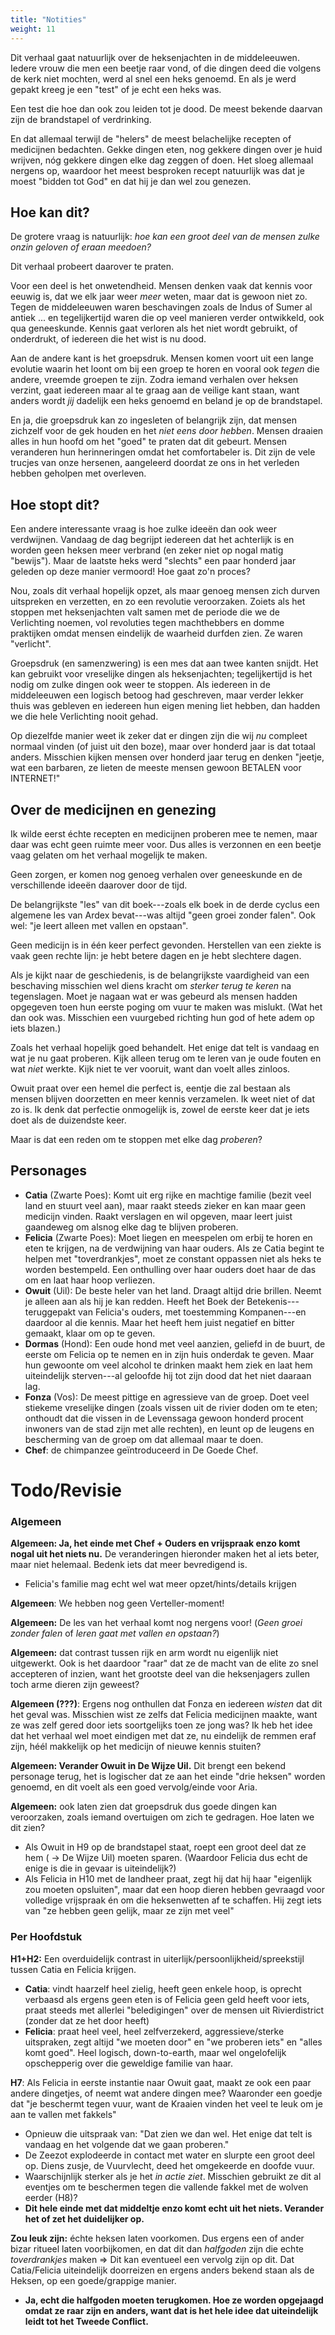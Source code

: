 ```yaml
---
title: "Notities"
weight: 11
---
```

Dit verhaal gaat natuurlijk over de heksenjachten in de middeleeuwen. Iedere vrouw die men een beetje raar vond, of die dingen deed die volgens de kerk niet mochten, werd al snel een heks genoemd. En als je werd gepakt kreeg je een "test" of je echt een heks was. 

Een test die hoe dan ook zou leiden tot je dood. De meest bekende daarvan zijn de brandstapel of verdrinking.

En dat allemaal terwijl de "helers" de meest belachelijke recepten of medicijnen bedachten. Gekke dingen eten, nog gekkere dingen over je huid wrijven, nóg gekkere dingen elke dag zeggen of doen. Het sloeg allemaal nergens op, waardoor het meest besproken recept natuurlijk was dat je moest "bidden tot God" en dat hij je dan wel zou genezen.

## Hoe kan dit?

De grotere vraag is natuurlijk: _hoe kan een groot deel van de mensen zulke onzin geloven of eraan meedoen?_

Dit verhaal probeert daarover te praten. 

Voor een deel is het onwetendheid. Mensen denken vaak dat kennis voor eeuwig is, dat we elk jaar weer _meer_ weten, maar dat is gewoon niet zo. Tegen de middeleeuwen waren beschavingen zoals de Indus of Sumer al antiek ... en tegelijkertijd waren die op veel manieren verder ontwikkeld, ook qua geneeskunde. Kennis gaat verloren als het niet wordt gebruikt, of onderdrukt, of iedereen die het wist is nu dood.

Aan de andere kant is het groepsdruk. Mensen komen voort uit een lange evolutie waarin het loont om bij een groep te horen en vooral ook _tegen_ die andere, vreemde groepen te zijn. Zodra iemand verhalen over heksen verzint, gaat iedereen maar al te graag aan de veilige kant staan, want anders wordt _jij_ dadelijk een heks genoemd en beland je op de brandstapel.

En ja, die groepsdruk kan zo ingesleten of belangrijk zijn, dat mensen zichzelf voor de gek houden en het _niet eens door hebben_. Mensen draaien alles in hun hoofd om het "goed" te praten dat dit gebeurt. Mensen veranderen hun herinneringen omdat het comfortabeler is. Dit zijn de vele trucjes van onze hersenen, aangeleerd doordat ze ons in het verleden hebben geholpen met overleven.

## Hoe stopt dit?

Een andere interessante vraag is hoe zulke ideeën dan ook weer verdwijnen. Vandaag de dag begrijpt iedereen dat het achterlijk is en worden geen heksen meer verbrand (en zeker niet op nogal matig "bewijs"). Maar de laatste heks werd "slechts" een paar honderd jaar geleden op deze manier vermoord! Hoe gaat zo'n proces?

Nou, zoals dit verhaal hopelijk opzet, als maar genoeg mensen zich durven uitspreken en verzetten, en zo een revolutie veroorzaken. Zoiets als het stoppen met heksenjachten valt samen met de periode die we de Verlichting noemen, vol revoluties tegen machthebbers en domme praktijken omdat mensen eindelijk de waarheid durfden zien. Ze waren "verlicht".

Groepsdruk (en samenzwering) is een mes dat aan twee kanten snijdt. Het kan gebruikt voor vreselijke dingen als heksenjachten; tegelijkertijd is het nodig om zulke dingen ook weer te stoppen. Als iedereen in de middeleeuwen een logisch betoog had geschreven, maar verder lekker thuis was gebleven en iedereen hun eigen mening liet hebben, dan hadden we die hele Verlichting nooit gehad.

Op diezelfde manier weet ik zeker dat er dingen zijn die wij _nu_ compleet normaal vinden (of juist uit den boze), maar over honderd jaar is dat totaal anders. Misschien kijken mensen over honderd jaar terug en denken "jeetje, wat een barbaren, ze lieten de meeste mensen gewoon BETALEN voor INTERNET!"

## Over de medicijnen en genezing
Ik wilde eerst échte recepten en medicijnen proberen mee te nemen, maar daar was echt geen ruimte meer voor. Dus alles is verzonnen en een beetje vaag gelaten om het verhaal mogelijk te maken.

Geen zorgen, er komen nog genoeg verhalen over geneeskunde en de verschillende ideeën daarover door de tijd.

De belangrijkste "les" van dit boek---zoals elk boek in de derde cyclus een algemene les van Ardex bevat---was altijd "geen groei zonder falen". Ook wel: "je leert alleen met vallen en opstaan".

Geen medicijn is in één keer perfect gevonden. Herstellen van een ziekte is vaak geen rechte lijn: je hebt betere dagen en je hebt slechtere dagen.

Als je kijkt naar de geschiedenis, is de belangrijkste vaardigheid van een beschaving misschien wel diens kracht om _sterker terug te keren_ na tegenslagen. Moet je nagaan wat er was gebeurd als mensen hadden opgegeven toen hun eerste poging om vuur te maken was mislukt. (Wat het dan ook was. Misschien een vuurgebed richting hun god of hete adem op iets blazen.)

Zoals het verhaal hopelijk goed behandelt. Het enige dat telt is vandaag en wat je nu gaat proberen. Kijk alleen terug om te leren van je oude fouten en wat _niet_ werkte. Kijk niet te ver vooruit, want dan voelt alles zinloos.

Owuit praat over een hemel die perfect is, eentje die zal bestaan als mensen blijven doorzetten en meer kennis verzamelen. Ik weet niet of dat zo is. Ik denk dat perfectie onmogelijk is, zowel de eerste keer dat je iets doet als de duizendste keer.

Maar is dat een reden om te stoppen met elke dag _proberen_?
## Personages

* **Catia** (Zwarte Poes): Komt uit erg rijke en machtige familie (bezit veel land en stuurt veel aan), maar raakt steeds zieker en kan maar geen medicijn vinden. Raakt verslagen en wil opgeven, maar leert juist gaandeweg om alsnog elke dag te blijven proberen.
* **Felicia** (Zwarte Poes): Moet liegen en meespelen om erbij te horen en eten te krijgen, na de verdwijning van haar ouders. Als ze Catia begint te helpen met "toverdrankjes", moet ze constant oppassen niet als heks te worden bestempeld. Een onthulling over haar ouders doet haar de das om en laat haar hoop verliezen.
* **Owuit** (Uil): De beste heler van het land. Draagt altijd drie brillen. Neemt je alleen aan als hij je kan redden. Heeft het Boek der Betekenis---teruggepakt van Felicia's ouders, met toestemming Kompanen---en daardoor al die kennis. Maar het heeft hem juist negatief en bitter gemaakt, klaar om op te geven.
* **Dormas** (Hond): Een oude hond met veel aanzien, geliefd in de buurt, de eerste om Felicia op te nemen en in zijn huis onderdak te geven. Maar hun gewoonte om veel alcohol te drinken maakt hem ziek en laat hem uiteindelijk sterven---al geloofde hij tot zijn dood dat het niet daaraan lag.
* **Fonza** (Vos): De meest pittige en agressieve van de groep. Doet veel stiekeme vreselijke dingen (zoals vissen uit de rivier doden om te eten; onthoudt dat die vissen in de Levenssaga gewoon honderd procent inwoners van de stad zijn met alle rechten), en leunt op de leugens en bescherming van de groep om dat allemaal maar te doen.
* **Chef**: de chimpanzee geïntroduceerd in De Goede Chef.


<!--- 
HEKSENDIEREN: Zwarte kat, kraai, hond, uil, paard/eenhoorn, giraffe, vleermuis, olifant, griffioen?
--->

# Todo/Revisie
### Algemeen
**Algemeen: Ja, het einde met Chef + Ouders en vrijspraak enzo komt nogal uit het niets nu.** De veranderingen hieronder maken het al iets beter, maar niet helemaal. Bedenk iets dat meer bevredigend is.
* Felicia's familie mag echt wel wat meer opzet/hints/details krijgen

**Algemeen**: We hebben nog geen Verteller-moment!

**Algemeen:** De les van het verhaal komt nog nergens voor! (_Geen groei zonder falen_ of _leren gaat met vallen en opstaan?_)

**Algemeen:** dat contrast tussen rijk en arm wordt nu eigenlijk niet uitgewerkt. Ook is het daardoor "raar" dat ze de macht van de elite zo snel accepteren of inzien, want het grootste deel van die heksenjagers zullen toch arme dieren zijn geweest?

**Algemeen (???)**: Ergens nog onthullen dat Fonza en iedereen _wisten_ dat dit het geval was. Misschien wist ze zelfs dat Felicia medicijnen maakte, want ze was zelf gered door iets soortgelijks toen ze jong was? Ik heb het idee dat het verhaal wel moet eindigen met dat ze, nu eindelijk de remmen eraf zijn, héél makkelijk op het medicijn of nieuwe kennis stuiten?

**Algemeen: Verander Owuit in De Wijze Uil.** Dit brengt een bekend personage terug, het is logischer dat ze aan het einde "drie heksen" worden genoemd, en dit voelt als een goed vervolg/einde voor Aria.

**Algemeen:** ook laten zien dat groepsdruk dus goede dingen kan veroorzaken, zoals iemand overtuigen om zich te gedragen. Hoe laten we dit zien?
* Als Owuit in H9 op de brandstapel staat, roept een groot deel dat ze hem ( -> De Wijze Uil) moeten sparen. (Waardoor Felicia dus echt de enige is die in gevaar is uiteindelijk?)
* Als Felicia in H10 met de landheer praat, zegt hij dat hij haar "eigenlijk zou moeten opsluiten", maar dat een hoop dieren hebben gevraagd voor volledige vrijspraak én om die heksenwetten af te schaffen. Hij zegt iets van "ze hebben geen gelijk, maar ze zijn met veel"

### Per Hoofdstuk
**H1+H2:** Een overduidelijk contrast in uiterlijk/persoonlijkheid/spreekstijl tussen Catia en Felicia krijgen.
* **Catia**: vindt haarzelf heel zielig, heeft geen enkele hoop, is oprecht verbaasd als ergens geen eten is of Felicia geen geld heeft voor iets, praat steeds met allerlei "beledigingen" over de mensen uit Rivierdistrict (zonder dat ze het door heeft)
* **Felicia**: praat heel veel, heel zelfverzekerd, aggressieve/sterke uitspraken, zegt altijd "we moeten door" en "we proberen iets" en "alles komt goed". Heel logisch, down-to-earth, maar wel ongelofelijk opschepperig over die geweldige familie van haar.

**H7**: Als Felicia in eerste instantie naar Owuit gaat, maakt ze ook een paar andere dingetjes, of neemt wat andere dingen mee? Waaronder een goedje dat "je beschermt tegen vuur, want de Kraaien vinden het veel te leuk om je aan te vallen met fakkels" 
* Opnieuw die uitspraak van: "Dat zien we dan wel. Het enige dat telt is vandaag en het volgende dat we gaan proberen."
* De Zeezot explodeerde in contact met water en slurpte een groot deel op. Diens zusje, de Vuurvlecht, deed het omgekeerde en doofde vuur. 
* Waarschijnlijk sterker als je het _in actie ziet_. Misschien gebruikt ze dit al eventjes om te beschermen tegen die vallende fakkel met de wolven eerder (H8)?
* **Dit hele einde met dat middeltje enzo komt echt uit het niets. Verander het of zet het duidelijker op.**

**Zou leuk zijn:** échte heksen laten voorkomen. Dus ergens een of ander bizar ritueel laten voorbijkomen, en dat dit dan _halfgoden_ zijn die echte _toverdrankjes_ maken => Dit kan eventueel een vervolg zijn op dit. Dat Catia/Felicia uiteindelijk doorreizen en ergens anders bekend staan als de Heksen, op een goede/grappige manier.
* **Ja, echt die halfgoden moeten terugkomen. Hoe ze worden opgejaagd omdat ze raar zijn en anders, want dat is het hele idee dat uiteindelijk leidt tot het Tweede Conflict.**